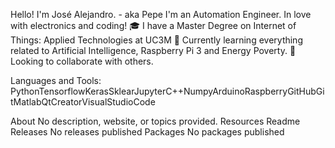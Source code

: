 Hello! I'm José Alejandro. - aka Pepe
I'm an Automation Engineer. In love with electronics and coding!
🎓 I have a Master Degree on Internet of Things: Applied Technologies at UC3M
🌱 Currently learning everything related to Artificial Intelligence, Raspberry Pi 3 and Energy Poverty. 
👯 Looking to collaborate with others.

Languages and Tools:
PythonTensorflowKerasSklearJupyterC++NumpyArduinoRaspberryGitHubGitMatlabQtCreatorVisualStudioCode


About
No description, website, or topics provided.
Resources
 Readme
Releases
No releases published
Packages
No packages published
